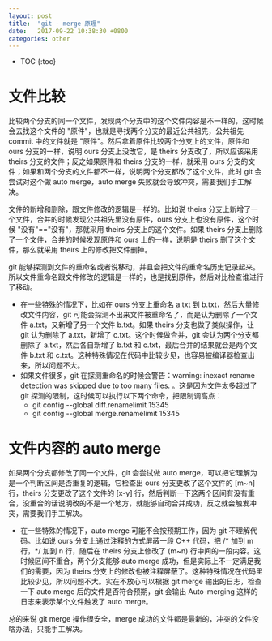 ```yaml
---
layout: post
title:  "git - merge 原理"
date:   2017-09-22 10:38:30 +0800
categories: other
---
```


* TOC
{:toc}

# 文件比较

比较两个分支的同一个文件，发现两个分支中的这个文件内容是不一样的，这时候会去找这个文件的 "原件"，也就是寻找两个分支的最近公共祖先，公共祖先 commit 中的文件就是 "原件"。然后拿着原件比较两个分支上的文件，原件和 ours 分支的一样，说明 ours 分支上没改它，是 theirs 分支改了，所以应该采用 theirs 分支的文件；反之如果原件和 theirs 分支的一样，就采用 ours 分支的文件；如果和两个分支的文件都不一样，说明两个分支都改了这个文件，此时 git 会尝试对这个做 auto merge，auto merge 失败就会导致冲突，需要我们手工解决。

文件的新增和删除，跟文件修改的逻辑是一样的。比如说 theirs 分支上新增了一个文件，合并的时候发现公共祖先里没有原件，ours 分支上也没有原件，这个时候 "没有"=="没有"，那就采用 theirs 分支上的这个文件。如果 theirs 分支上删除了一个文件，合并的时候发现原件和 ours 上的一样，说明是 theirs 删了这个文件，那么就采用 theirs 上的修改把文件删掉。

git 能够探测到文件的重命名或者说移动，并且会把文件的重命名历史记录起来。所以文件重命名跟文件修改的逻辑是一样的，也是找到原件，然后对比检查谁进行了移动。
- 在一些特殊的情况下，比如在 ours 分支上重命名 a.txt 到 b.txt，然后大量修改文件内容，git 可能会探测不出来文件被重命名了，而是认为删除了一个文件 a.txt，又新增了另一个文件 b.txt。如果 theirs 分支也做了类似操作，让 git 认为删除了 a.txt，新增了 c.txt。这个时候做合并，git 会认为两个分支都删除了 a.txt，然后各自新增了 b.txt 和 c.txt，最后合并的结果就会是两个文件 b.txt 和 c.txt。这种特殊情况在代码中比较少见，也容易被编译器检查出来，所以问题不大。
- 如果文件很多，git 在探测重命名的时候会警告：warning: inexact rename detection was skipped due to too many files. 。这是因为文件太多超过了 git 探测的限制，这时候可以执行以下两个命令，把限制调高点：
  - git config --global diff.renamelimit 15345
  - git config --global merge.renamelimit 15345

# 文件内容的 auto merge

如果两个分支都修改了同一个文件，git 会尝试做 auto merge，可以把它理解为是一个判断区间是否重复的逻辑，它检查出 ours 分支更改了这个文件的 [m~n] 行，theirs 分支更改了这个文件的 [x-y] 行，然后判断一下这两个区间有没有重合，没重合的话说明改的不是一个地方，就能够自动合并成功，反之就会触发冲突，需要我们手工解决。
- 在一些特殊的情况下，auto merge 可能不会按预期工作，因为 git 不理解代码。比如说 ours 分支上通过注释的方式屏蔽一段 C++ 代码，把 /* 加到 m 行，*/ 加到 n 行，随后在 theirs 分支上修改了 (m~n) 行中间的一段内容。这时候区间不重合，两个分支能够 auto merge 成功，但是实际上不一定满足我们的需要，因为 theirs 分支上的修改也被注释屏蔽了。这种特殊情况在代码里比较少见，所以问题不大。实在不放心可以根据 git merge 输出的日志，检查一下 auto merge 后的文件是否符合预期，git 会输出 Auto-merging <file-path> 这样的日志来表示某个文件触发了 auto merge。

总的来说 git merge 操作很安全，merge 成功的文件都是最新的，冲突的文件没啥办法，只能手工解决。